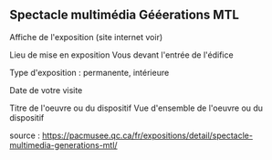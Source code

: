 ## **Spectacle multimédia Gééerations MTL**
Affiche de l'exposition (site internet voir)

Lieu de mise en exposition
Vous devant l'entrée de l'édifice

Type d'exposition : permanente, intérieure

Date de votre visite

Titre de l'oeuvre ou du dispositif
Vue d'ensemble de l'oeuvre ou du dispositif





source : https://pacmusee.qc.ca/fr/expositions/detail/spectacle-multimedia-generations-mtl/

